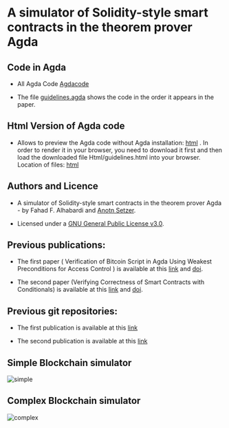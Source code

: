 # A simulator of Solidity-style smart contracts in the theorem prover Agda

## Code in Agda
* All Agda Code
  [Agdacode](/Agdacode/) 

  
* The file  [guidelines.agda](Agdacode/guidelines.agda/) shows the code in the order it appears in the paper.

## Html Version of Agda code 
* Allows to preview the Agda code without Agda installation: [html](https://) . In order to render it in your browser, you need to download it first and then load the downloaded file Html/guidelines.html into your browser. Location of files: [html](/Html/guidelines.html)

 ## Authors and Licence
 * A simulator of Solidity-style smart contracts in the theorem prover Agda - by 
 Fahad F. Alhabardi and [Anotn Setzer](https://www.cs.swan.ac.uk/~csetzer/).
 
 
 * Licensed under a [GNU General Public License v3.0](https://www.gnu.org/licenses/gpl-3.0.en.html).
 
 ## Previous publications:
 
 * The first paper ( Verification of Bitcoin Script in Agda Using Weakest Preconditions for Access Control
) is available at this [link](https://doi.org/10.4230/LIPIcs.TYPES.2021.1) and [doi](https://doi.org/10.4230/LIPIcs.TYPES.2021.1).
 
 * The second paper (Verifying Correctness of Smart Contracts with Conditionals) is available at this [link](https://ieeexplore.ieee.org/abstract/document/10087054) and [doi](http://dx.doi.org/10.1109/iGETblockchain56591.2022.10087054).
 
 ## Previous git repositories:
 
 * The first publication is available at this [link](https://github.com/fahad1985lab/Smart--Contracts--Verification--With--Agda)
 
 * The second publication is available at this  [link](https://github.com/fahad1985lab/Verifying--Correctness--of-Smart--Contracts--with--Conditionals)
 

## Simple Blockchain simulator

![simple](https://github.com/fahad1985lab/ICBTAconference/assets/77390330/ce4e94e4-12c0-45b0-9509-1b61aae5534a)


## Complex Blockchain simulator 

![complex](https://github.com/fahad1985lab/ICBTAconference/assets/77390330/77ba9e99-9b9d-4ef3-939d-88d6f697919f)


